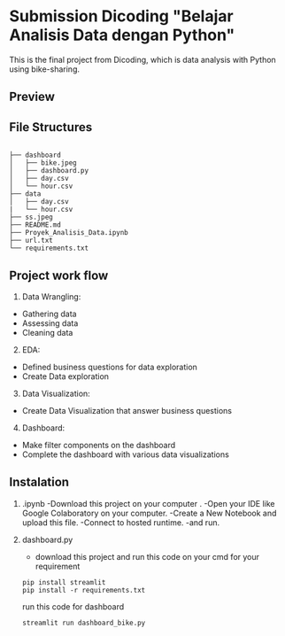 # Submission Dicoding "Belajar Analisis Data dengan Python"<br>
This is the final project from Dicoding, which is data analysis with Python using bike-sharing.

## Preview

## File Structures
```

├── dashboard
│   ├── bike.jpeg
│   ├── dashboard.py
│   ├── day.csv
│   └── hour.csv
├── data
│   ├── day.csv
|   └── hour.csv
├── ss.jpeg
├── README.md
├── Proyek_Analisis_Data.ipynb
├── url.txt
└── requirements.txt
```

## Project work flow
1. Data Wrangling: 
 - Gathering data
 - Assessing data
 - Cleaning data
2. EDA:
 - Defined business questions for data exploration
 - Create Data exploration
3. Data Visualization:
 - Create Data Visualization that answer business questions
4. Dashboard:
 - Make filter components on the dashboard
 - Complete the dashboard with various data visualizations

## Instalation

1. .ipynb
    -Download this project on your computer .
    -Open your IDE like Google Colaboratory on your computer.
    -Create a New Notebook and upload this file.
    -Connect to hosted runtime.
    -and run.
2. dashboard.py
    - download this project and run this code on your cmd for your requirement

    ```shell
    pip install streamlit
    pip install -r requirements.txt
    ```
    run this code for dashboard
    ```shell
    streamlit run dashboard_bike.py
